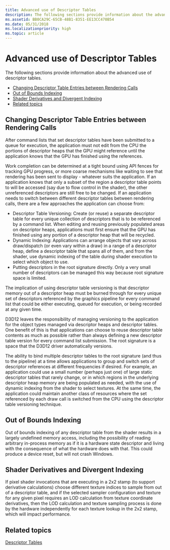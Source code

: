 ```yaml
---
title: Advanced use of Descriptor Tables
description: The following sections provide information about the advanced use of descriptor tables.
ms.assetid: BB0CA29C-65CB-48B1-8351-EE13CC470B54
ms.date: 05/31/2018
ms.localizationpriority: high
ms.topic: article
---
```


# Advanced use of Descriptor Tables

The following sections provide information about the advanced use of descriptor tables.

-   [Changing Descriptor Table Entries between Rendering Calls](#changing-descriptor-table-entries-between-rendering-calls)
-   [Out of Bounds Indexing](#out-of-bounds-indexing)
-   [Shader Derivatives and Divergent Indexing](#shader-derivatives-and-divergent-indexing)
-   [Related topics](#related-topics)

## Changing Descriptor Table Entries between Rendering Calls

After command lists that set descriptor tables have been submitted to a queue for execution, the application must not edit from the CPU the portions of descriptor heaps that the GPU might reference until the application knows that the GPU has finished using the references.

Work completion can be determined at a tight bound using API fences for tracking GPU progress, or more coarse mechanisms like waiting to see that rendering has been sent to display - whatever suits the application. If an application knows that only a subset of the region a descriptor table points to will be accessed (say due to flow control in the shader), the other unreferenced descriptors are still free to be changed. If an application needs to switch between different descriptor tables between rendering calls, there are a few approaches the application can choose from:

-   Descriptor Table Versioning: Create (or reuse) a separate descriptor table for every unique collection of descriptors that is to be referenced by a command list. When editing and reusing previously populated areas on descriptor heaps, applications must first ensure that the GPU has finished using any portion of a descriptor heap that will be recycled.
-   Dynamic Indexing: Applications can arrange objects that vary across draw/dispatch (or even vary within a draw) in a range of a descriptor heap, define a descriptor table that spans all of them, and from the shader, use dynamic indexing of the table during shader execution to select which object to use.
-   Putting descriptors in the root signature directly. Only a very small number of descriptors can be managed this way because root signature space is limited.

The implication of using descriptor table versioning is that descriptor memory out of a descriptor heap must be burned through for every unique set of descriptors referenced by the graphics pipeline for every command list that could be either executing, queued for execution, or being recorded at any given time.

D3D12 leaves the responsibility of managing versioning to the application for the object types managed via descriptor heaps and descriptor tables. One benefit of this is that applications can choose to reuse descriptor table contents as much as possible rather than always defining a new descriptor table version for every command list submission. The root signature is a space that the D3D12 driver automatically versions.

The ability to bind multiple descriptor tables to the root signature (and thus to the pipeline) at a time allows applications to group and switch sets of descriptor references at different frequencies if desired. For example, an application could use a small number (perhaps just one) of large static descriptor tables that rarely change, or in which regions in the underlying descriptor heap memory are being populated as needed, with the use of dynamic indexing from the shader to select textures. At the same time, the application could maintain another class of resources where the set referenced by each draw call is switched from the CPU using the descriptor table versioning technique.

## Out of Bounds Indexing

Out of bounds indexing of any descriptor table from the shader results in a largely undefined memory access, including the possibility of reading arbitrary in-process memory as if it is a hardware state descriptor and living with the consequence of what the hardware does with that. This could produce a device reset, but will not crash Windows.

## Shader Derivatives and Divergent Indexing

If pixel shader invocations that are executing in a 2x2 stamp (to support derivative calculations) choose different texture indices to sample from out of a descriptor table, and if the selected sampler configuration and texture for any given pixel requires an LOD calculation from texture coordinate derivatives, then the LOD calculation and texture sampling process is done by the hardware independently for each texture lookup in the 2x2 stamp, which will impact performance.

## Related topics

<dl> <dt>

[Descriptor Tables](descriptor-tables.md)
</dt> </dl>

 

 




